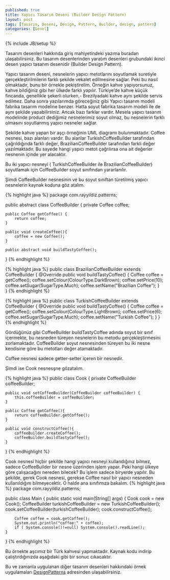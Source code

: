 ```yaml
---
published: true
title: Yapıcı Tasarım Deseni (Builder Design Pattern)
layout: post
tags: [Tasarım, Deseni, Design, Pattern, Builder, design, pattern]
categories: [Genel]
---
```

{% include JB/setup %}


Tasarım desenleri hakkında giriş mahiyetindeki yazıma buradan ulaşabilirsiniz. Bu tasarım desenlerinden yaratım desenleri grubundaki ikinci desen yapıcı tasarım desenidir (Builder Design Pattern).

Yapıcı tasarım deseni, nesnelerin yapıcı metotlarını soyutlamak suretiyle gerçekleştirilmilerin farklı şekilde vekalet edilmesine sağlar. Peki bu nasıl olmaktadır, bunu bir örnekle pekiştirelim. Örneğin kahve yapıyorsunuz, kahve bildiğiniz gibi her ülkede farklı yapılır. Türkiye’de kahve küçük fincanda, genellikle şekerli olurken,- Brezilyadaki kahve aynı şekilde servis edilmez. Daha sonra yazılarımda göreceğiniz gibi Yapıcı tasarım modeli fabrika tasarım modeline benzer. Hatta soyut fabrika tasarım modeli ile de aynı şekilde yapabilirsiniz. Ancak bazı farklar vardır. Mesela yapıcı tasarım modelinde product dediğimiz nesnelerimiz soyut olmaz, bu nesnelerin farklı olmasını soyutlanmış yapıcı nesneler sağlar.

Şekilde kahve yapan bir aşçı örneğinin UML diagramı bulunmaktadır. Coffee nesnesi, bazı alanları vardır. Bu alanlar TurkishCoffeeBuilder tarafından çağrıldığında farklı değer, BrazilianCoffeeBuilder tarafından farklı değer yazılmaktadır. Bu sayede hangi yapıcı metot çağrılırsa ona ait değerler nesnenin içinde yer alacaktır.

Bu iki yapıcı nesneyi ( TurkishCoffeeBuilder ile BrazilianCoffeeBuilder) soyutlamak için CoffeeBuilder soyut sınıfından yararlanılır.

Şimdi CoffeeBuilder nesnesinin ve bu soyut sınıftan türetilmiş yapıcı nesnelerin kaynak koduna göz atalım.

{% highlight java %}
package com.rayyildiz.patterns;
 
public abstract class CoffeeBuilder {
	private Coffee coffee;
 
	public Coffee getCoffee() {
		return coffee;
  	}
 
	public void createCoffee(){
		coffee = new Coffee();
	}
	
	public abstract void buildTastyCoffee();
}
{% endhighlight %}

{% highlight java %}
public class BrazilianCoffeeBuilder extends CoffeeBuilder {
	@Override
	public void buildTastyCoffee() {
		Coffee coffee = getCoffee();
		coffee.setColour(ColourType.DarkBrown);
		coffee.setPrice(10);
		coffee.setSugar(SugarType.Much);
		coffee.setName("Brazilian Coffee");
	}	
}
{% endhighlight %}

{% highlight java %}
public class TurkishCoffeeBuilder extends CoffeeBuilder {
	@Override
	public void buildTastyCoffee() {
		Coffee coffee = getCoffee();
    	coffee.setColour(ColourType.LightBrown);
    	coffee.setPrice(6);
    	coffee.setSugar(SugarType.Much);
    	coffee.setName("Turkish Coffee");
	}
}
{% endhighlight %}

Gördüğünüz gibi CoffeeBuilder buildTastyCoffee adında soyut bir sınıf içermekte, bu nesneden türeyen nesnelerin bu metodu gerçekleştirmesini zorlamaktadır. CoffeeBuilder soyut nesnesinden türeyen bu iki nesne kendisine göre bu metotları değer atamaktadır.

Coffee nesnesi sadece getter-setter içeren bir nesnedir.

Şimdi ise Cook nesnesşne gözatalım.

{% highlight java %}
public class Cook {
	private CoffeeBuilder coffeeBuilder;
 
	public void setCoffeeBuilder(CoffeeBuilder coffeeBuilder) {
		this.coffeeBuilder = coffeeBuilder;
	}
 
	public Coffee getCoffee(){
		return coffeeBuilder.getCoffee();
	}
 
	public void constructCoffee(){
		coffeeBuilder.createCoffee();
		coffeeBuilder.buildTastyCoffee();
	}
}
{% endhighlight %}

Cook nesnesi hiçbir şekilde hangi yapıcı nesneyi kullandığınız bilmez, sadece CoffeeBuilder bir nesne üzerinden işlem yapar. Peki hangi ülkeye göre çalışacağını nereden bilecek? Bu işlem sadece biryerde yapılır. Bu şekilde, gerek Cook nesnesi, gerekse Coffee nasıl bir yapıcı nesneden kullanıldığını bilmeyecektir. O halde ana sınıfımıza bakalım.
{% highlight java %}
package com.rayyildiz.patterns;
 
public class Main {
	public static void main(String[] args) {
		Cook cook = new Cook();
		CoffeeBuilder turkishCoffeeBuilder = new TurkishCoffeeBuilder();
		cook.setCoffeeBuilder(turkishCoffeeBuilder);
		cook.constructCoffee();

		Coffee coffee = cook.getCoffee();
		System.out.println("coffee:" + coffee);
		if ( System.console()!=null) System.console().readLine();
	}
}
{% endhighlight %}

Bu örnekte aşcımız bir Türk kahvesi yapmaktadır. Kaynak kodu indirip çalıştırdığınızda aşağıdaki gibi bir sonuc cıkacaktır.

Bu ve zamanla uygulanan diğer tasarım desenleri hakkındaki örnek uygulamaları [DesignPatterns](http://github.com/rayyildiz/DesignPatterns "Design Patterns") adresinden ulaşabilirsiniz.